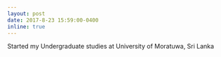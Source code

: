 ```yaml
---
layout: post
date: 2017-8-23 15:59:00-0400
inline: true
---
```


Started my Undergraduate studies at University of Moratuwa, Sri Lanka
